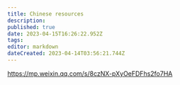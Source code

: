 ```yaml
---
title: Chinese resources
description: 
published: true
date: 2023-04-15T16:26:22.952Z
tags: 
editor: markdown
dateCreated: 2023-04-14T03:56:21.744Z
---
```


https://mp.weixin.qq.com/s/8czNX-pXyOeFDFhs2fo7HA